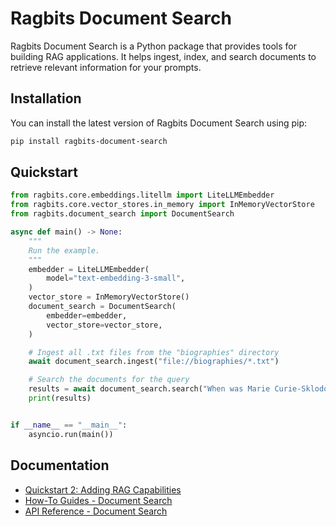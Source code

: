# Ragbits Document Search

Ragbits Document Search is a Python package that provides tools for building RAG applications. It helps ingest, index, and search documents to retrieve relevant information for your prompts.

## Installation

You can install the latest version of Ragbits Document Search using pip:

```bash
pip install ragbits-document-search
```

## Quickstart
```python
from ragbits.core.embeddings.litellm import LiteLLMEmbedder
from ragbits.core.vector_stores.in_memory import InMemoryVectorStore
from ragbits.document_search import DocumentSearch

async def main() -> None:
    """
    Run the example.
    """
    embedder = LiteLLMEmbedder(
        model="text-embedding-3-small",
    )
    vector_store = InMemoryVectorStore()
    document_search = DocumentSearch(
        embedder=embedder,
        vector_store=vector_store,
    )

    # Ingest all .txt files from the "biographies" directory
    await document_search.ingest("file://biographies/*.txt")

    # Search the documents for the query
    results = await document_search.search("When was Marie Curie-Sklodowska born?")
    print(results)


if __name__ == "__main__":
    asyncio.run(main())
```

## Documentation
* [Quickstart 2: Adding RAG Capabilities](https://ragbits.deepsense.ai/quickstart/quickstart2_rag/)
* [How-To Guides - Document Search](https://ragbits.deepsense.ai/how-to/document_search/async_processing/)
* [API Reference - Document Search](https://ragbits.deepsense.ai/api_reference/document_search/)
